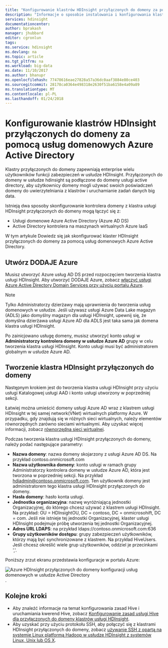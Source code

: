 ```yaml
---
title: "Konfigurowanie klastrów HDInsight przyłączonych do domeny za pomocą usługi Azure Active Directory Domain Services - Azure | Dokumentacja firmy Microsoft"
description: "Informacje o sposobie instalowania i konfigurowania klastrów HDInsight przyłączonych do domeny za pomocą usług domenowych Azure Active Directory"
services: hdinsight
documentationcenter: 
author: bprakash
manager: jhubbard
editor: cgronlun
tags: 
ms.service: hdinsight
ms.devlang: na
ms.topic: article
ms.tgt_pltfrm: na
ms.workload: big-data
ms.date: 11/10/2017
ms.author: bhanupr
ms.openlocfilehash: 77478616eae27828a57a36dc0aaf3884e80ce403
ms.sourcegitcommit: 28178ca0364e498318e2630f51ba6158e4a09a89
ms.translationtype: MT
ms.contentlocale: pl-PL
ms.lasthandoff: 01/24/2018
---
```

# <a name="configure-domain-joined-hdinsight-clusters-using-azure-active-directory-domain-services"></a>Konfigurowanie klastrów HDInsight przyłączonych do domeny za pomocą usług domenowych Azure Active Directory

Klastry przyłączonych do domeny zapewniają enterprise wielu użytkowników funkcji zabezpieczeń w usłudze HDInsight. Przyłączonych do domeny w usłudze hdinsight są podłączone do domeny usługi active directory, aby użytkownicy domeny mogli używać swoich poświadczeń domeny do uwierzytelniania z klastrów i uruchamianie zadań danych big data. 

Istnieją dwa sposoby skonfigurowanie kontrolera domeny z klastra usługi HDInsight przyłączonych do domeny mogą łączyć się z:

- Usługi domenowe Azure Active Directory (Azure AD DS)
- Active Directory kontrolera na maszynach wirtualnych Azure IaaS

W tym artykule Dowiedz się jak skonfigurować klaster HDInsight przyłączonych do domeny za pomocą usług domenowych Azure Active Directory.

## <a name="create-azure-adds"></a>Utwórz DODAJE Azure

Musisz utworzyć Azure usług AD DS przed rozpoczęciem tworzenia klastra usługi HDInsight. Aby utworzyć DODAJE Azure, zobacz [włączyć usługi Azure Active Directory Domain Services przy użyciu portalu Azure](../../active-directory-domain-services/active-directory-ds-getting-started.md). 

> [!NOTE]
> Tylko Administratorzy dzierżawy mają uprawnienia do tworzenia usług domenowych w usłudze. Jeśli używasz usługi Azure Data Lake magazyn (ADLS) jako domyślny magazyn dla usługi HDInsight, upewnij się, że domyślna dzierżawa usługi Azure AD dla ADLS jest taka sama jak domena klastra usługi HDInsight. 

Po zainicjowano usługę domeny, musisz utworzyć konto usługi w **Administratorzy kontrolera domeny w usłudze Azure AD** grupy w celu tworzenia klastra usługi HDInsight. Konto usługi musi być administratorem globalnym w usłudze Azure AD.

## <a name="create-a-domain-joined-hdinsight-cluster"></a>Tworzenie klastra HDInsight przyłączonych do domeny

Następnym krokiem jest do tworzenia klastra usługi HDInsight przy użyciu usługi Katalogowej usługi AAD i konto usługi utworzony w poprzedniej sekcji.

Łatwiej można umieścić domeny usługi Azure AD wraz z klastrem usługi HDInsight w tej samej network(VNet) wirtualnych platformy Azure. W przypadku, gdy znajdują się w różnych sieci wirtualnych, należy elementów równorzędnych zarówno sieciami wirtualnymi. Aby uzyskać więcej informacji, zobacz [równorzędna sieci wirtualnej](../../virtual-network/virtual-network-peering-overview.md).

Podczas tworzenia klastra usługi HDInsight przyłączonych do domeny, należy podać następujące parametry:

- **Nazwa domeny**: nazwa domeny skojarzony z usługi Azure AD DS. Na przykład contoso.onmicrosoft.com
- **Nazwa użytkownika domeny**: konto usługi w ramach grupy Administratorzy kontrolera domeny w usłudze Azure AD, która jest tworzona w poprzedniej sekcji. Na przykład hdiadmin@contoso.onmicrosoft.com. Ten użytkownik domeny jest administratorem tego klastra usługi HDInsight przyłączonych do domeny.
- **Hasła domeny**: hasło konta usługi.
- **Jednostka organizacyjna**: nazwę wyróżniającą jednostki Organizacyjnej, do którego chcesz używać z klastrem usługi HDInsight. Na przykład: OU = HDInsightOU, DC = contoso, DC = onmicrosohift, DC = com. Jeśli nie istnieje tej jednostki Organizacyjnej, klaster usługi HDInsight podejmuje próbę utworzenia tej jednostki Organizacyjnej. 
- **Adres URL LDAPS**: na przykład ldaps://contoso.onmicrosoft.com:636
- **Grupy użytkowników dostępu**: grupy zabezpieczeń użytkowników, którzy mają być synchronizowane z klastrem. Na przykład HiveUsers. Jeśli chcesz określić wiele grup użytkowników, oddziel je przecinkami ','.
 
Poniższy zrzut ekranu przedstawia konfiguracje w portalu Azure:

![Azure HDInsight przyłączonych do domeny konfiguracji usług domenowych w usłudze Active Directory](./media/apache-domain-joined-configure-using-azure-adds/hdinsight-domain-joined-configuration-azure-aads-portal.png).


## <a name="next-steps"></a>Kolejne kroki
* Aby znaleźć informacje na temat konfigurowania zasad Hive i uruchamiania kwerend Hive, zobacz [Konfigurowanie zasad usługi Hive dla przyłączonych do domeny klastrów usługi HDInsight](apache-domain-joined-run-hive.md).
* Aby uzyskać przy użyciu protokołu SSH, aby połączyć się z klastrami HDInsight przyłączonych do domeny, zobacz [używanie SSH z opartą na systemie Linux platformą Hadoop w usłudze HDInsight z systemów Linux, Unix lub OS X](../hdinsight-hadoop-linux-use-ssh-unix.md#domainjoined).

